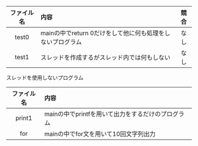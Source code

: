 | ファイル名 | 内容 | 競合 |
|:----------:| :----|:----:|
| test0 | mainの中でreturn 0だけをして他に何も処理をしないプログラム    | なし |
| test1 | スレッドを作成するがスレッド内では何もしない                  | なし |


スレッドを使用しないプログラム


| ファイル名 | 内容 |
|:----------:| :----|
| print1 | mainの中でprintfを用いて出力をするだけのプログラム |
| for    | mainの中でfor文を用いて10回文字列出力 | 
